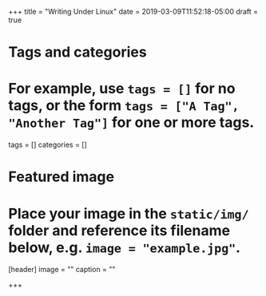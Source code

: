 +++
title = "Writing Under Linux"
date = 2019-03-09T11:52:18-05:00
draft = true

# Tags and categories
# For example, use `tags = []` for no tags, or the form `tags = ["A Tag", "Another Tag"]` for one or more tags.
tags = []
categories = []

# Featured image
# Place your image in the `static/img/` folder and reference its filename below, e.g. `image = "example.jpg"`.
[header]
image = ""
caption = ""

+++

<!-- My rational for changing my workflow: aging Mac, using Linux for everything else, Scrivener for Windows for Wine -->
